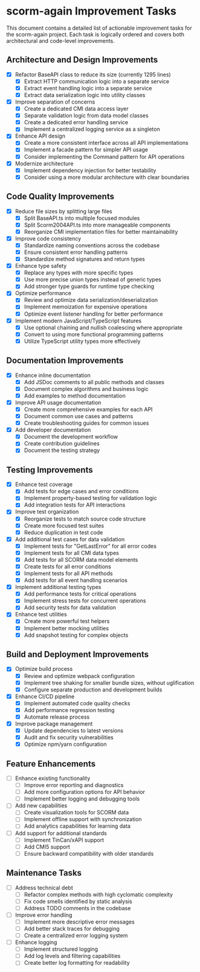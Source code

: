 # scorm-again Improvement Tasks

This document contains a detailed list of actionable improvement tasks for the scorm-again project.
Each task is
logically ordered and covers both architectural and code-level improvements.

## Architecture and Design Improvements

- [x] Refactor BaseAPI class to reduce its size (currently 1295 lines)
   - [x] Extract HTTP communication logic into a separate service
   - [x] Extract event handling logic into a separate service
   - [x] Extract data serialization logic into utility classes

- [x] Improve separation of concerns
   - [x] Create a dedicated CMI data access layer
   - [x] Separate validation logic from data model classes
   - [x] Create a dedicated error handling service
   - [x] Implement a centralized logging service as a singleton

- [x] Enhance API design
   - [x] Create a more consistent interface across all API implementations
   - [x] Implement a facade pattern for simpler API usage
   - [x] Consider implementing the Command pattern for API operations

- [x] Modernize architecture
   - [x] Implement dependency injection for better testability
   - [x] Consider using a more modular architecture with clear boundaries

## Code Quality Improvements

- [x] Reduce file sizes by splitting large files
   - [x] Split BaseAPI.ts into multiple focused modules
   - [x] Split Scorm2004API.ts into more manageable components
   - [x] Reorganize CMI implementation files for better maintainability

- [x] Improve code consistency
   - [x] Standardize naming conventions across the codebase
   - [x] Ensure consistent error handling patterns
   - [x] Standardize method signatures and return types

- [x] Enhance type safety
   - [x] Replace any types with more specific types
   - [x] Use more precise union types instead of generic types
   - [x] Add stronger type guards for runtime type checking

- [x] Optimize performance
   - [x] Review and optimize data serialization/deserialization
   - [x] Implement memoization for expensive operations
   - [x] Optimize event listener handling for better performance

- [x] Implement modern JavaScript/TypeScript features
   - [x] Use optional chaining and nullish coalescing where appropriate
   - [x] Convert to using more functional programming patterns
   - [x] Utilize TypeScript utility types more effectively

## Documentation Improvements

- [x] Enhance inline documentation
   - [x] Add JSDoc comments to all public methods and classes
   - [x] Document complex algorithms and business logic
   - [x] Add examples to method documentation

- [x] Improve API usage documentation
   - [x] Create more comprehensive examples for each API
   - [x] Document common use cases and patterns
   - [x] Create troubleshooting guides for common issues

- [x] Add developer documentation
   - [x] Document the development workflow
   - [x] Create contribution guidelines
   - [x] Document the testing strategy

## Testing Improvements

- [x] Enhance test coverage
   - [x] Add tests for edge cases and error conditions
   - [x] Implement property-based testing for validation logic
   - [x] Add integration tests for API interactions

- [x] Improve test organization
   - [x] Reorganize tests to match source code structure
   - [x] Create more focused test suites
   - [x] Reduce duplication in test code

- [x] Add additional test cases for data validation
   - [x] Implement tests for "GetLastError" for all error codes
   - [x] Implement tests for all CMI data types
   - [x] Add tests for all SCORM data model elements
   - [x] Create tests for all error conditions
   - [x] Implement tests for all API methods
   - [x] Add tests for all event handling scenarios

- [x] Implement additional testing types
   - [x] Add performance tests for critical operations
   - [x] Implement stress tests for concurrent operations
   - [x] Add security tests for data validation

- [x] Enhance test utilities
   - [x] Create more powerful test helpers
   - [x] Implement better mocking utilities
   - [x] Add snapshot testing for complex objects

## Build and Deployment Improvements

- [x] Optimize build process
   - [x] Review and optimize webpack configuration
   - [x] Implement tree shaking for smaller bundle sizes, without uglification
   - [x] Configure separate production and development builds

- [x] Enhance CI/CD pipeline
   - [x] Implement automated code quality checks
   - [x] Add performance regression testing
   - [x] Automate release process

- [x] Improve package management
   - [x] Update dependencies to latest versions
   - [x] Audit and fix security vulnerabilities
   - [x] Optimize npm/yarn configuration

## Feature Enhancements

- [ ] Enhance existing functionality
   - [ ] Improve error reporting and diagnostics
   - [ ] Add more configuration options for API behavior
   - [ ] Implement better logging and debugging tools

- [ ] Add new capabilities
   - [ ] Create visualization tools for SCORM data
   - [ ] Implement offline support with synchronization
   - [ ] Add analytics capabilities for learning data

- [ ] Add support for additional standards
   - [ ] Implement TinCan/xAPI support
   - [ ] Add CMI5 support
   - [ ] Ensure backward compatibility with older standards

## Maintenance Tasks

- [ ] Address technical debt
   - [ ] Refactor complex methods with high cyclomatic complexity
   - [ ] Fix code smells identified by static analysis
   - [ ] Address TODO comments in the codebase

- [ ] Improve error handling
   - [ ] Implement more descriptive error messages
   - [ ] Add better stack traces for debugging
   - [ ] Create a centralized error logging system

- [ ] Enhance logging
   - [ ] Implement structured logging
   - [ ] Add log levels and filtering capabilities
   - [ ] Create better log formatting for readability
